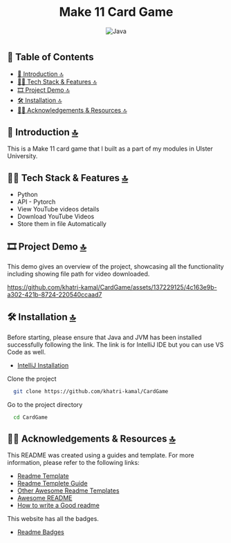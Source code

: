 <h1 align="center">Make 11 Card Game</h1>

  <div align="center">
    <img src="https://img.shields.io/badge/Java-ED8B00?style=for-the-badge&logo=openjdk&logoColor=white" alt="Java" />
  </div>

#

## 📄 Table of Contents

  - [📖 Introduction 🔝](#-introduction-)
  - [👨‍💻 Tech Stack & Features 🔝](#-tech-stack--features-)
  - [🎞 Project Demo 🔝](#-project-demo-)
  - [🛠️ Installation 🔝](#️-installation-)
  - [🤜🤛 Acknowledgements & Resources 🔝](#-acknowledgements--resources-)

## 📖 Introduction [🔝](#-table-of-contents)

This is a Make 11 card game that I built as a part of my modules in Ulster University. 
 
## 👨‍💻 Tech Stack & Features [🔝](#-table-of-contents)

- Python
- API - Pytorch
- View YouTube videos details
- Download YouTube Videos
- Store them in file Automatically

## 🎞 Project Demo [🔝](#-table-of-contents)

This demo gives an overview of the project, showcasing all the functionality including  showing file path for video downloaded.


https://github.com/khatri-kamal/CardGame/assets/137229125/4c163e9b-a302-421b-8724-220540ccaad7



## 🛠️ Installation [🔝](#-table-of-contents)

Before starting, please ensure that Java and JVM has been installed successfully following the link. The link is for IntelliJ IDE but you can use VS Code as well.

- [IntelliJ  Installation](https://www.jetbrains.com/idea/download/?fromIDE=&section=windows)


Clone the project

```bash
  git clone https://github.com/khatri-kamal/CardGame
```

Go to the project directory

```bash
  cd CardGame
```

## 🤜🤛 Acknowledgements & Resources [🔝](#-table-of-contents)
This README was created using a guides and template. For more information, please refer to the following links:

- [Readme Template](https://github.com/okotaku/template?tab=readme-ov-file)
- [Readme Templete Guide](https://towardsdev.com/how-to-write-a-readme-file-for-your-github-project-b680c71671cb)
 - [Other Awesome Readme Templates](https://awesomeopensource.com/project/elangosundar/awesome-README-templates)
 - [Awesome README](https://github.com/matiassingers/awesome-readme)
 - [How to write a Good readme](https://bulldogjob.com/news/449-how-to-write-a-good-readme-for-your-github-project)

 This website has all the badges.

 - [Readme Badges](https://dev.to/envoy_/150-badges-for-github-pnk)


